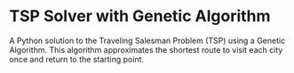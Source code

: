 # TSP Solver with Genetic Algorithm

A Python solution to the Traveling Salesman Problem (TSP) using a Genetic Algorithm. This algorithm approximates the shortest route to visit each city once and return to the starting point.

